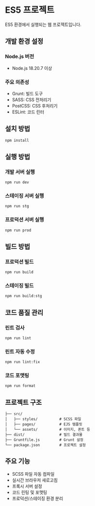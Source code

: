 # ES5 프로젝트

ES5 환경에서 실행되는 웹 프로젝트입니다.

## 개발 환경 설정

### Node.js 버전

- Node.js 18.20.7 이상

### 주요 의존성

- Grunt: 빌드 도구
- SASS: CSS 전처리기
- PostCSS: CSS 후처리기
- ESLint: 코드 린터

## 설치 방법

```bash
npm install
```

## 실행 방법

### 개발 서버 실행

```bash
npm run dev
```

### 스테이징 서버 실행

```bash
npm run stg
```

### 프로덕션 서버 실행

```bash
npm run prod
```

## 빌드 방법

### 프로덕션 빌드

```bash
npm run build
```

### 스테이징 빌드

```bash
npm run build:stg
```

## 코드 품질 관리

### 린트 검사

```bash
npm run lint
```

### 린트 자동 수정

```bash
npm run lint:fix
```

### 코드 포맷팅

```bash
npm run format
```

## 프로젝트 구조

```
├── src/
│   ├── styles/          # SCSS 파일
│   ├── pages/           # EJS 템플릿
│   └── assets/          # 이미지, 폰트 등
├── dist/                # 빌드 결과물
├── Gruntfile.js         # Grunt 설정
└── package.json         # 프로젝트 설정
```

## 주요 기능

- SCSS 파일 자동 컴파일
- 실시간 브라우저 새로고침
- 프록시 서버 설정
- 코드 린팅 및 포맷팅
- 프로덕션/스테이징 환경 분리

